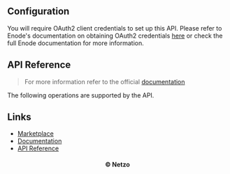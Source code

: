 ## Configuration

You will require OAuth2 client credentials to set up this API. Please refer to
Enode's documentation on obtaining OAuth2 credentials
[here](https://developers.enode.io/api/reference#production) or check the full
Enode documentation for more information.

## API Reference

> For more information refer to the official [documentation](#links)

The following operations are supported by the API.

## Links

- [Marketplace](https://app.netzo.io/resources/resource-http-enphase)
- [Documentation](https://developers.enode.io/docs/getting-started/make-your-first-api-call)
- [API Reference](https://developers.enode.io/api/reference)

<div align="center">
  <h4>© Netzo</h4>
</div>
